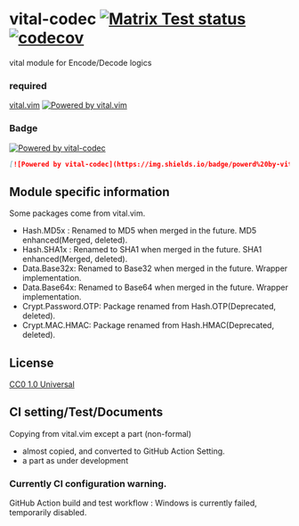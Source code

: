 # vital-codec [![Matrix Test status](https://github.com/tsuyoshicho/vital-codec/workflows/build%20and%20test%20at%20vim/badge.svg)](https://github.com/tsuyoshicho/vital-codec/actions) [![codecov](https://codecov.io/gh/tsuyoshicho/vital-codec/branch/master/graph/badge.svg)](https://codecov.io/gh/tsuyoshicho/vital-codec)

vital module for Encode/Decode logics

### required
[vital.vim](https://github.com/vim-jp/vital.vim) [![Powered by vital.vim](https://img.shields.io/badge/powered%20by-vital.vim-80273f.svg)](https://github.com/vim-jp/vital.vim)

### Badge

[![Powered by vital-codec](https://img.shields.io/badge/powerd%20by-vital--codec-80273f.svg)](https://github.com/tsuyoshicho/vital-codec)

```markdown
[![Powered by vital-codec](https://img.shields.io/badge/powerd%20by-vital--codec-80273f.svg)](https://github.com/tsuyoshicho/vital-codec)
```

## Module specific information

Some packages come from vital.vim.

* Hash.MD5x : Renamed to MD5 when merged in the future. MD5 enhanced(Merged, deleted).
* Hash.SHA1x : Renamed to SHA1 when merged in the future. SHA1 enhanced(Merged, deleted).
* Data.Base32x: Renamed to Base32 when merged in the future. Wrapper implementation.
* Data.Base64x: Renamed to Base64 when merged in the future. Wrapper implementation.
* Crypt.Password.OTP: Package renamed from Hash.OTP(Deprecated, deleted).
* Crypt.MAC.HMAC: Package renamed from Hash.HMAC(Deprecated, deleted).

## License
[CC0 1.0 Universal](http://creativecommons.org/publicdomain/zero/1.0/)

## CI setting/Test/Documents
Copying from vital.vim except a part (non-formal)
- almost copied, and converted to GitHub Action Setting.
- a part as under development

### Currently CI configuration warning.

GitHub Action build and test workflow : Windows is currently failed, temporarily disabled.
